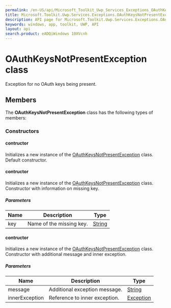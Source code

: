 ```yaml
---
permalink: /en-US/api/Microsoft_Toolkit_Uwp_Services_Exceptions_OAuthKeysNotPresentException.htm
title: Microsoft.Toolkit.Uwp.Services.Exceptions.OAuthKeysNotPresentException API 
description: API page for Microsoft.Toolkit.Uwp.Services.Exceptions.OAuthKeysNotPresentException
keywords: windows, app, toolkit, UWP, API
layout: api
search.product: eADQiWindows 10XVcnh
---
```



# OAuthKeysNotPresentException class

Exception for no OAuth keys being present.

## Members

The **OAuthKeysNotPresentException** class has the following types of members:

### Constructors

#### contructor

Initializes a new instance of the [OAuthKeysNotPresentException](Microsoft_Toolkit_Uwp_Services_Exceptions_OAuthKeysNotPresentException.htm) class. Default constructor.



#### contructor

Initializes a new instance of the [OAuthKeysNotPresentException](Microsoft_Toolkit_Uwp_Services_Exceptions_OAuthKeysNotPresentException.htm) class. Constructor with information on missing key.

##### Parameters



| Name | Description | Type || --- | --- | --- || key | Name of the missing key. | [String](https://msdn.microsoft.com/library/windows/apps/System.String) |


#### contructor

Initializes a new instance of the [OAuthKeysNotPresentException](Microsoft_Toolkit_Uwp_Services_Exceptions_OAuthKeysNotPresentException.htm) class. Constructor with additional message and inner exception.

##### Parameters



| Name | Description | Type || --- | --- | --- || message | Additional exception message. | [String](https://msdn.microsoft.com/library/windows/apps/System.String) || innerException | Reference to inner exception. | [Exception](https://msdn.microsoft.com/library/windows/apps/System.Exception) |

